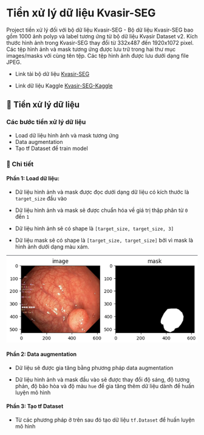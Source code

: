 
# Tiền xử lý dữ liệu Kvasir-SEG

Project tiền xử lý đối với bộ dữ liệu Kvasir-SEG - Bộ dữ liệu Kvasir-SEG  bao gồm 1000 ảnh polyp và label tương ứng từ bộ dữ liệu Kvasir Dataset v2. Kích thước hình ảnh trong Kvasir-SEG thay đổi từ 332x487 đến 1920x1072 pixel. Các tệp hình ảnh và mask tương ứng được lưu trữ trong hai thư mục images/masks với cùng tên tệp. Các tệp hình ảnh được lưu dưới dạng file JPEG.

- Link tải bộ dữ liệu [Kvasir-SEG]("https://datasets.simula.no/downloads/kvasir-seg.zip")

- Link dữ liệu Kaggle [Kvasir-SEG-Kaggle]("https://www.kaggle.com/datasets/ipythonx/kvasirseg/data")
## 🧐 Tiền xử lý dữ liệu

### Các bước tiền xử lý dữ liệu

- Load dữ liệu hình ảnh và mask tương ứng
- Data augmentation 
- Tạo tf Dataset để train model

### 🚀 Chi tiết

#### Phần 1: Load dữ liệu:

- Dữ liệu hình ảnh và mask được đọc dưới dạng dữ liệu có kích thước là ```target_size``` đầu vào

- Dữ liệu hình ảnh và mask sẽ được chuẩn hóa về giá trị thập phân từ ```0``` đến ```1```

- Dữ liệu hình ảnh sẽ có shape là ```[target_size, target_size, 3]```

- Dữ liệu mask sẽ có shape là ```[target_size, target_size]``` bởi vì mask là hình ảnh dưới dạng màu xám.

![IMG](https://github.com/ficstkeyfx/Kvasir-SEG-preproc/blob/dev/image/img.png?raw=true)

#### Phần 2: Data augmentation

- Dữ liệu sẽ được gia tăng bằng phương pháp data augmentation

- Dữ liệu hình ảnh và mask đầu vào sẽ được thay đổi độ sáng, độ tương phản, độ bão hòa và độ màu ```hue``` để gia tăng thêm dữ liệu dành để huấn luyện mô hình

#### Phần 3: Tạo tf Dataset 

- Từ các phương pháp ở trên sau đó tạo dữ liệu ```tf.Dataset``` để huấn luyện mô hình

